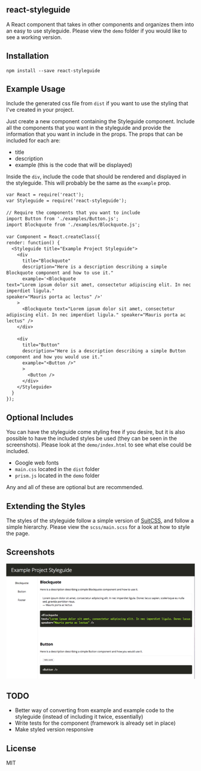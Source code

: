 react-styleguide
----------------
A React component that takes in other components and organizes them into an easy to use styleguide. Please view the `demo` folder if you would like to see a working version.

Installation
------------
```
npm install --save react-styleguide
```

Example Usage
-------------
Include the generated css file from `dist` if you want to use the styling that I've created in your project.

Just create a new component containing the Styleguide component.  Include all the components that you want in the styleguide and provide the information that you want in include in the props.  The props that can be included for each are:

- title
- description
- example (this is the code that will be displayed)

Inside the `div`, include the code that should be rendered and displayed in the styleguide.  This will probably be the same as the `example` prop.


```
var React = require('react');
var Styleguide = require('react-styleguide');

// Require the components that you want to include
import Button from './examples/Button.js'; 
import Blockquote from './examples/Blockquote.js'; 

var Component = React.createClass({
render: function() {
  <Styleguide title="Example Project Styleguide">
    <div 
      title="Blockquote" 
      description="Here is a description describing a simple Blockquote component and how to use it." 
      example='<Blockquote 
text="Lorem ipsum dolor sit amet, consectetur adipiscing elit. In nec imperdiet ligula." 
speaker="Mauris porta ac lectus" />'
    >
      <Blockquote text="Lorem ipsum dolor sit amet, consectetur adipiscing elit. In nec imperdiet ligula." speaker="Mauris porta ac lectus" />
    </div>

    <div 
      title="Button" 
      description="Here is a description describing a simple Button component and how you would use it." 
      example="<Button />"
      >
        <Button />
      </div>
    </Styleguide>
  }
});
```

Optional Includes
-----------------
You can have the styleguide come styling free if you desire, but it is also possible to have the included styles be used (they can be seen in the screenshots).  Please look at the `demo/index.html` to see what else could be included.

- Google web fonts
- `main.css` located in the `dist` folder
- `prism.js` located in the `demo` folder

Any and all of these are optional but are recommended.

Extending the Styles
--------------------
The styles of the styleguide follow a simple version of [SuitCSS](https://suitcss.github.io/), and follow a simple hierarchy.  Please view the `scss/main.scss` for a look at how to style the page.

Screenshots
-----------
![Screenshot](./screenshot.png)

TODO
----
- Better way of converting from example and example code to the styleguide (instead of including it twice, essentially)
- Write tests for the component (framework is already set in place)
- Make styled version responsive

License
-------
MIT
